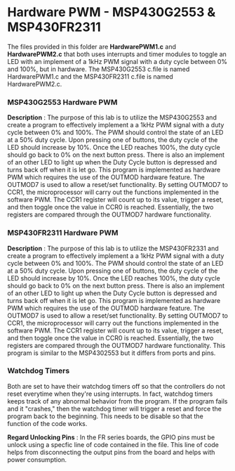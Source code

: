# Hardware PWM - MSP430G2553 & MSP430FR2311
The files provided in this folder are **HardwarePWM1.c** and **HardwarePWM2.c** that both uses interrupts and timer modules to toggle an LED with an implement of a 1kHz PWM signal with a duty cycle between 0% and 100%, but in hardware. The MSP430G2553 c.file is named HardwarePWM1.c and the MSP430FR2311 c.file is named HardwarePWM2.c. 

### MSP430G2553 Hardware PWM
**Description** : The purpose of this lab is to utilize the MSP430G2553 and create a program to effectively implement a a 1kHz PWM signal with a duty cycle between 0% and 100%. The PWM should control the state of an LED at a 50% duty cycle. Upon pressing one of buttons, the duty cycle of the LED should increase by 10%. Once the LED reaches 100%, the duty cycle should go back to 0% on the next button press. There is also an implement of an other LED to light up when the Duty Cycle button is depressed and turns back off when it is let go. This program is implemented as hardware PWM which requires the use of the OUTMOD hardware feature. The OUTMOD7 is used to allow a reset/set functionality. By setting OUTMOD7 to CCR1, the microprocessor will carry out the functions implemented in the software PWM. The CCR1 register will count up to its value, trigger a reset, and then toggle once the value in CCR0 is reached. Essentially, the two registers are compared through the OUTMOD7 hardware functionality.

### MSP430FR2311 Hardware PWM
**Description** : The purpose of this lab is to utilize the MSP430FR2331 and create a program to effectively implement a a 1kHz PWM signal with a duty cycle between 0% and 100%. The PWM should control the state of an LED at a 50% duty cycle. Upon pressing one of buttons, the duty cycle of the LED should increase by 10%. Once the LED reaches 100%, the duty cycle should go back to 0% on the next button press. There is also an implement of an other LED to light up when the Duty Cycle button is depressed and turns back off when it is let go. This program is implemented as hardware PWM which requires the use of the OUTMOD hardware feature. The OUTMOD7 is used to allow a reset/set functionality. By setting OUTMOD7 to CCR1, the microprocessor will carry out the functions implemented in the software PWM. The CCR1 register will count up to its value, trigger a reset, and then toggle once the value in CCR0 is reached. Essentially, the two registers are compared through the OUTMOD7 hardware functionality. This program is similar to the MSP4302553 but it differs from ports and pins.

### Watchdog Timers
Both are set to have their watchdog timers off so that the controllers do not reset everytime when they're using interrupts. In fact, watchdog timers keeps track of any abnormal behavior from the program. If the program fails and it "crashes," then the watchdog timer will trigger a reset and force the program back to the beginning. This needs to be disable so that the function of the code works.

**Regard Unlocking Pins** : In the FR series boards, the GPIO pins must be unlock using a specfic line of code contained in the file. This line of code helps from disconnecting the output pins from the board and helps with power consumption. 
